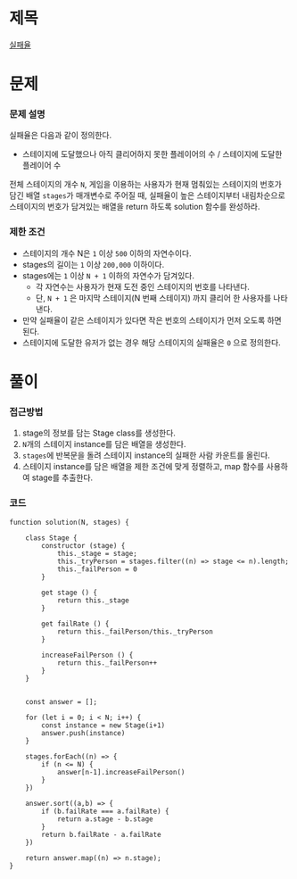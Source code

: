 # 제목

[실패율](https://school.programmers.co.kr/learn/courses/30/lessons/42889)

# 문제

### 문제 설명

실패율은 다음과 같이 정의한다.

- 스테이지에 도달했으나 아직 클리어하지 못한 플레이어의 수 / 스테이지에 도달한 플레이어 수

전체 스테이지의 개수 `N`, 게임을 이용하는 사용자가 현재 멈춰있는 스테이지의 번호가 담긴 배열 `stages`가 매개변수로 주어질 때, 실패율이 높은 스테이지부터 내림차순으로 스테이지의 번호가 담겨있는 배열을 return 하도록 solution 함수를 완성하라.

### 제한 조건

- 스테이지의 개수 N은 `1` 이상 `500` 이하의 자연수이다.
- stages의 길이는 `1` 이상 `200,000` 이하이다.
- stages에는 `1` 이상 `N + 1` 이하의 자연수가 담겨있다.
  - 각 자연수는 사용자가 현재 도전 중인 스테이지의 번호를 나타낸다.
  - 단, `N + 1` 은 마지막 스테이지(N 번째 스테이지) 까지 클리어 한 사용자를 나타낸다.
- 만약 실패율이 같은 스테이지가 있다면 작은 번호의 스테이지가 먼저 오도록 하면 된다.
- 스테이지에 도달한 유저가 없는 경우 해당 스테이지의 실패율은 `0` 으로 정의한다.

# 풀이

### 접근방법

1. stage의 정보를 담는 Stage class를 생성한다.
2. `N`개의 스테이지 instance를 담은 배열을 생성한다.
3. `stages`에 반복문을 돌려 스테이지 instance의 실패한 사람 카운트를 올린다.
4. 스테이지 instance를 담은 배열을 제한 조건에 맞게 정렬하고, map 함수를 사용하여 stage를 추출한다.

### 코드

```
function solution(N, stages) {

    class Stage {
        constructor (stage) {
            this._stage = stage;
            this._tryPerson = stages.filter((n) => stage <= n).length;
            this._failPerson = 0
        }

        get stage () {
            return this._stage
        }

        get failRate () {
            return this._failPerson/this._tryPerson
        }

        increaseFailPerson () {
            return this._failPerson++
        }
    }


    const answer = [];

    for (let i = 0; i < N; i++) {
        const instance = new Stage(i+1)
        answer.push(instance)
    }

    stages.forEach((n) => {
        if (n <= N) {
            answer[n-1].increaseFailPerson()
        }
    })

    answer.sort((a,b) => {
        if (b.failRate === a.failRate) {
            return a.stage - b.stage
        }
        return b.failRate - a.failRate
    })

    return answer.map((n) => n.stage);
}
```
